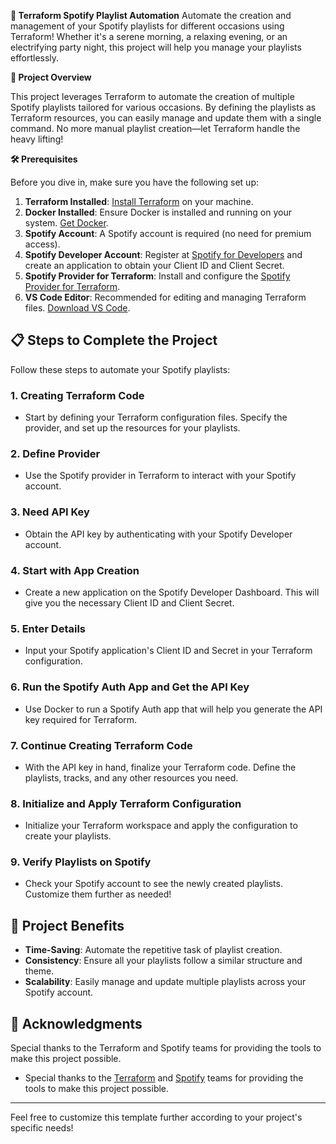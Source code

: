 **🎵 Terraform Spotify Playlist Automation**
Automate the creation and management of your Spotify playlists for different occasions using Terraform! Whether it's a serene morning, a relaxing evening, or an electrifying party night, this project will help you manage your playlists effortlessly.

**🚀 Project Overview**

This project leverages Terraform to automate the creation of multiple Spotify playlists tailored for various occasions. By defining the playlists as Terraform resources, you can easily manage and update them with a single command. No more manual playlist creation—let Terraform handle the heavy lifting!

**🛠 Prerequisites**

Before you dive in, make sure you have the following set up:

1. **Terraform Installed**: [Install Terraform](https://www.terraform.io/downloads.html) on your machine.
2. **Docker Installed**: Ensure Docker is installed and running on your system. [Get Docker](https://docs.docker.com/get-docker/).
3. **Spotify Account**: A Spotify account is required (no need for premium access).
4. **Spotify Developer Account**: Register at [Spotify for Developers](https://developer.spotify.com/dashboard/applications) and create an application to obtain your Client ID and Client Secret.
5. **Spotify Provider for Terraform**: Install and configure the [Spotify Provider for Terraform](https://registry.terraform.io/providers/conradludgate/spotify/latest).
6. **VS Code Editor**: Recommended for editing and managing Terraform files. [Download VS Code](https://code.visualstudio.com/).

## 📋 Steps to Complete the Project

Follow these steps to automate your Spotify playlists:

### 1. **Creating Terraform Code**
   - Start by defining your Terraform configuration files. Specify the provider, and set up the resources for your playlists.

### 2. **Define Provider**
   - Use the Spotify provider in Terraform to interact with your Spotify account.

### 3. **Need API Key**
   - Obtain the API key by authenticating with your Spotify Developer account.

### 4. **Start with App Creation**
   - Create a new application on the Spotify Developer Dashboard. This will give you the necessary Client ID and Client Secret.

### 5. **Enter Details**
   - Input your Spotify application's Client ID and Secret in your Terraform configuration.

### 6. **Run the Spotify Auth App and Get the API Key**
   - Use Docker to run a Spotify Auth app that will help you generate the API key required for Terraform.

### 7. **Continue Creating Terraform Code**
   - With the API key in hand, finalize your Terraform code. Define the playlists, tracks, and any other resources you need.

### 8. **Initialize and Apply Terraform Configuration**
   - Initialize your Terraform workspace and apply the configuration to create your playlists.

### 9. **Verify Playlists on Spotify**
   - Check your Spotify account to see the newly created playlists. Customize them further as needed!

## 🎉 Project Benefits

- **Time-Saving**: Automate the repetitive task of playlist creation.
- **Consistency**: Ensure all your playlists follow a similar structure and theme.
- **Scalability**: Easily manage and update multiple playlists across your Spotify account.

## 🙌 Acknowledgments
Special thanks to the Terraform and Spotify teams for providing the tools to make this project possible.

- Special thanks to the [Terraform](https://www.terraform.io/) and [Spotify](https://www.spotify.com/) teams for providing the tools to make this project possible.

---

Feel free to customize this template further according to your project's specific needs!
